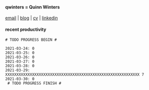 #### qwinters = Quinn Winters
[email](mailto:email--at--quinnwinters--dot--dev) | [blog](https://qwinters.me) | [cv](mailto:email--at--quinnwinters--dot--dev) | [linkedin](https://linkedin.com/in/qwinters)
#### recent productivity
```shell
# TODO PROGRESS BEGIN #
 
2021-03-24: 0
2021-03-25: 0
2021-03-26: 0
2021-03-27: 0
2021-03-28: 0
2021-03-29: XXXXXXXXXXXXXXXXXXXXXXXXXXXXXXXXXXXXXXXXXXXXXXXXXXXXXXXXXXXX 7
2021-03-30: 0
 # TODO PROGRESS FINISH #
```

